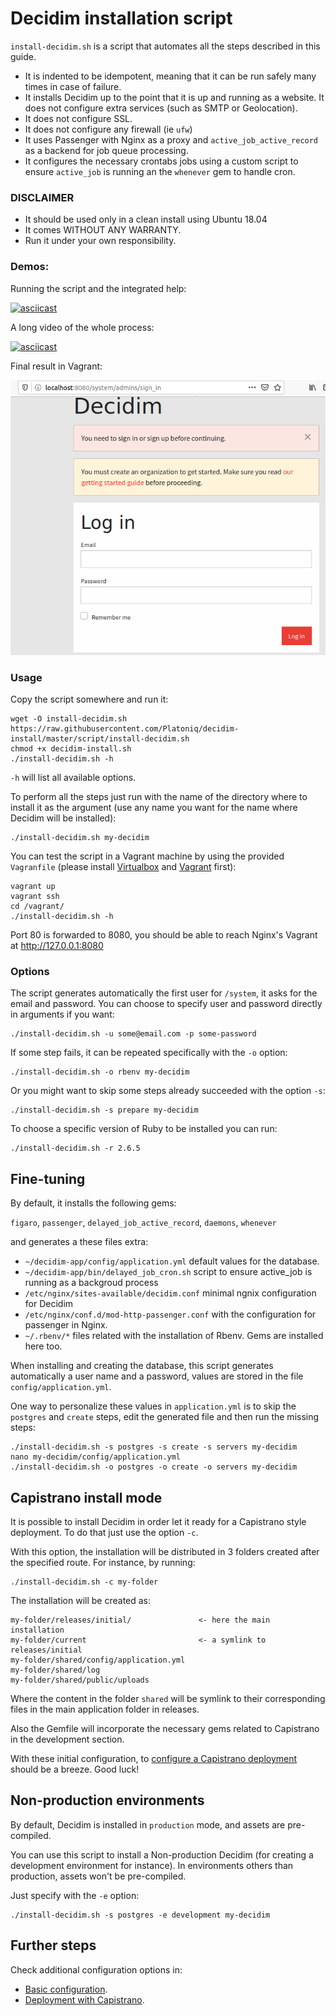 Decidim installation script
===========================

`install-decidim.sh` is a script that automates all the steps described in this guide.

- It is indented to be idempotent, meaning that it can be run safely many times in case of failure.
- It installs Decidim up to the point that it is up and running as a website. It does not configure extra services (such as SMTP or Geolocation). 
- It does not configure SSL.
- It does not configure any firewall (ie `ufw`)
- It uses Passenger with Nginx as a proxy and `active_job_active_record` as a backend for job queue processing.
- It configures the necessary crontabs jobs using a custom script to ensure `active_job` is running an the `whenever` gem to handle cron.


### DISCLAIMER

- It should be used only in a clean install using Ubuntu 18.04
- It comes WITHOUT ANY WARRANTY.
- Run it under your own responsibility.

### Demos:

Running the script and the integrated help:

[![asciicast](https://asciinema.org/a/X8A9sVj3gH9ZSqjQo2rBi58bn.svg)](https://asciinema.org/a/X8A9sVj3gH9ZSqjQo2rBi58bn)

A long video of the whole process:

[![asciicast](https://asciinema.org/a/341299.svg)](https://asciinema.org/a/341299)

Final result in Vagrant:

![System console](../assets/script/localhost.png)

### Usage

Copy the script somewhere and run it:

```
wget -O install-decidim.sh https://raw.githubusercontent.com/Platoniq/decidim-install/master/script/install-decidim.sh
chmod +x decidim-install.sh
./install-decidim.sh -h
```

`-h` will list all available options.

To perform all the steps just run with the name of the directory where to install it as the argument (use any name you want for the name where Decidim will be installed):

```
./install-decidim.sh my-decidim
```

You can test the script in a Vagrant machine by using the provided `Vagranfile` (please install [Virtualbox](https://www.virtualbox.org/) and [Vagrant](https://www.vagrantup.com/) first):

```
vagrant up
vagrant ssh
cd /vagrant/
./install-decidim.sh -h
```

Port 80 is forwarded to 8080, you should be able to reach Nginx's Vagrant at http://127.0.0.1:8080

### Options

The script generates automatically the first user for `/system`, it asks for the email and password. You can choose to specify user and password directly in arguments if you want:

```
./install-decidim.sh -u some@email.com -p some-password
```

If some step fails, it can be repeated specifically with the `-o` option:

```
./install-decidim.sh -o rbenv my-decidim
```

Or you might want to skip some steps already succeeded with the option `-s`:

```
./install-decidim.sh -s prepare my-decidim
```

To choose a specific version of Ruby to be installed you can run:

```
./install-decidim.sh -r 2.6.5
```

## Fine-tuning

By default, it installs the following gems:

`figaro`,
`passenger`,
`delayed_job_active_record`,
`daemons`,
`whenever`

and generates a these files extra:

- `~/decidim-app/config/application.yml` default values for the database. 
- `~/decidim-app/bin/delayed_job_cron.sh` script to ensure active_job is running as a backgroud process
- `/etc/nginx/sites-available/decidim.conf` minimal ngnix configuration for Decidim
- `/etc/nginx/conf.d/mod-http-passenger.conf` with the configuration for passenger in Nginx.
- `~/.rbenv/*` files related with the installation of Rbenv. Gems are installed here too.

When installing and creating the database, this script generates automatically a user name and a password, values are stored in the file `config/application.yml`.

One way to personalize these values in `application.yml` is to skip the `postgres` and `create` steps, edit the generated file and then run the missing steps:

```
./install-decidim.sh -s postgres -s create -s servers my-decidim
nano my-decidim/config/application.yml
./install-decidim.sh -o postgres -o create -o servers my-decidim
```

## Capistrano install mode

It is possible to install Decidim in order let it ready for a Capistrano style deployment. To do that just use the option `-c`. 

With this option, the installation will be distributed in 3 folders created after the specified route. For instance, by running:

```
./install-decidim.sh -c my-folder
```

The installation will be created as:

```
my-folder/releases/initial/               <- here the main installation
my-folder/current                         <- a symlink to releases/initial
my-folder/shared/config/application.yml
my-folder/shared/log
my-folder/shared/public/uploads
```

Where the content in the folder `shared` will be symlink to their corresponding files in the main application folder in releases.

Also the Gemfile will incorporate the necessary gems related to Capistrano in the development section.

With these initial configuration, to [configure a Capistrano deployment](advanced-deploy.md) should be a breeze. Good luck!

## Non-production environments

By default, Decidim is installed in `production` mode, and assets are pre-compiled.

You can use this script to install a Non-production Decidim (for creating a development environment for instance). In environments others than production, assets won't be pre-compiled.

Just specify with the `-e` option:

```
./install-decidim.sh -s postgres -e development my-decidim
```


## Further steps

Check additional configuration options in:

- [Basic configuration](../basic-config.md).
- [Deployment with Capistrano](../advanced-deploy.md).
